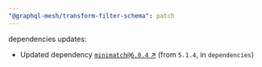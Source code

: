 ```yaml
---
"@graphql-mesh/transform-filter-schema": patch
---
```

dependencies updates:
  - Updated dependency [`minimatch@6.0.4` ↗︎](https://www.npmjs.com/package/minimatch/v/6.0.4) (from `5.1.4`, in `dependencies`)
